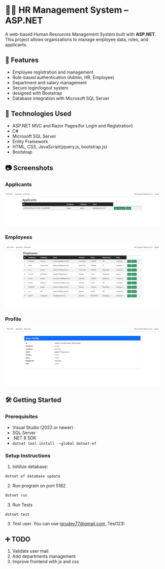 # 🧑‍💼 HR Management System – ASP.NET

A web-based Human Resources Management System built with **ASP.NET**. This project allows organizations to manage employee data, roles, and applicants.

## 📌 Features

- Employee registration and management
- Role-based authentication (Admin, HR, Employee)
- Department and salary management
- Secure login/logout system
- designed with Bootstrap
- Database integration with Microsoft SQL Server

## 🚀 Technologies Used

- ASP.NET MVC and Razor Pages(for Login and Registration)
- C#
- Microsoft SQL Server
- Entity Framework 
- HTML, CSS, JavaScript(jquery.js, bootstrap.js)
- Bootstrap 

## 📷 Screenshots
### Applicants
![](./Screenshots/Applicants.png)
### Employees
![](./Screenshots/HR_Employees.png)
### Profile
![](./Screenshots/MyProfile_admin.png)


## 🛠️ Getting Started

### Prerequisites

- Visual Studio (2022 or newer)
- SQL Server
- .NET 8 SDK
- `dotnet tool install --global dotnet-ef`

### Setup Instructions

1. Initilize detabase:
```bash
dotnet ef database update
```
2. Run program on port 5182
```bash
dotnet run
```

3. Run Tests
```bash
dotnet test
```

3. Test user. You can use igrudev77@gmail.com, Test123!

## ➕ TODO
1. Validate user mail
2. Add departments management
3. Improve frontend with js and css
